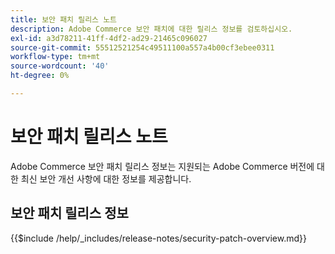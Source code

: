 ```yaml
---
title: 보안 패치 릴리스 노트
description: Adobe Commerce 보안 패치에 대한 릴리스 정보를 검토하십시오.
exl-id: a3d78211-41ff-4df2-ad29-21465c096027
source-git-commit: 55512521254c49511100a557a4b00cf3ebee0311
workflow-type: tm+mt
source-wordcount: '40'
ht-degree: 0%

---
```



# 보안 패치 릴리스 노트

Adobe Commerce 보안 패치 릴리스 정보는 지원되는 Adobe Commerce 버전에 대한 최신 보안 개선 사항에 대한 정보를 제공합니다.

## 보안 패치 릴리스 정보

{{$include /help/_includes/release-notes/security-patch-overview.md}}

<!-- Last updated from includes: 2025-05-28 16:37:31 -->
